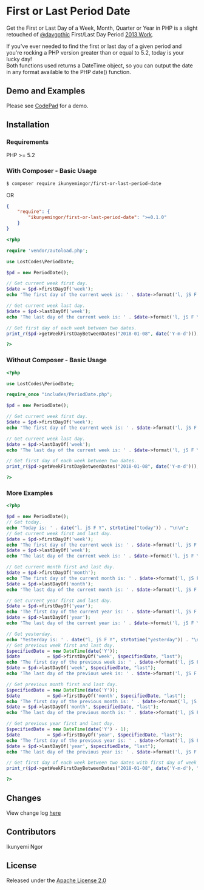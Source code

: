 # First or Last Period Date
Get the First or Last Day of a Week, Month, Quarter or Year in PHP is a slight retouched of <a href="https://github.com/davgothic" target="_blank">@davgothic</a> First/Last Day Period <a href="https://davidhancock.co/2013/11/get-the-firstlast-day-of-a-week-month-quarter-or-year-in-php/" target="_blank">2013 Work</a>.

If you've ever needed to find the first or last day of a given period and you're rocking a PHP version greater than or equal to 5.2, today is your lucky day!<br>
Both functions used returns a DateTime object, so you can output the date in any format available to the PHP date() function.

## Demo and Examples
Please see <a href="https://codeinterview.io/playback/UKRKZMMJIC" target="_blank">CodePad</a> for a demo.

## Installation
### Requirements
PHP >= 5.2

### With Composer - Basic Usage
```sh
$ composer require ikunyemingor/first-or-last-period-date
```
OR
```json
{
    "require": {
        "ikunyemingor/first-or-last-period-date": ">=0.1.0"
    }
}
```
```php
<?php

require 'vendor/autoload.php';

use LostCodes\PeriodDate;

$pd = new PeriodDate();

// Get current week first day.
$date = $pd->firstDayOf('week');
echo 'The first day of the current week is: ' . $date->format('l, jS F Y') . "\n";

// Get current week last day.
$date = $pd->lastDayOf('week');
echo 'The last day of the current week is: ' . $date->format('l, jS F Y') . "\n\n";

// Get first day of each week between two dates.
print_r($pd->getWeekFirstDayBetweenDates("2018-01-08", date('Y-m-d')));

?>
```

### Without Composer - Basic Usage
```php
<?php

use LostCodes\PeriodDate;

require_once "includes/PeriodDate.php";

$pd = new PeriodDate();

// Get current week first day.
$date = $pd->firstDayOf('week');
echo 'The first day of the current week is: ' . $date->format('l, jS F Y') . "\n";

// Get current week last day.
$date = $pd->lastDayOf('week');
echo 'The last day of the current week is: ' . $date->format('l, jS F Y') . "\n\n";

// Get first day of each week between two dates.
print_r($pd->getWeekFirstDayBetweenDates("2018-01-08", date('Y-m-d')));

?>
```

### More Examples
```php
<?php

$pd = new PeriodDate();
// Get today.
echo 'Today is: ' . date("l, jS F Y", strtotime("today")) . "\n\n";
// Get current week first and last day.
$date = $pd->firstDayOf('week');
echo 'The first day of the current week is: ' . $date->format('l, jS F Y') . "\n";
$date = $pd->lastDayOf('week');
echo 'The last day of the current week is: ' . $date->format('l, jS F Y') . "\n\n";

// Get current month first and last day.
$date = $pd->firstDayOf('month');
echo 'The first day of the current month is: ' . $date->format('l, jS F Y') . "\n";
$date = $pd->lastDayOf('month');
echo 'The last day of the current month is: ' . $date->format('l, jS F Y') . "\n\n";

// Get current year first and last day.
$date = $pd->firstDayOf('year');
echo 'The first day of the current year is: ' . $date->format('l, jS F Y') . "\n";
$date = $pd->lastDayOf('year');
echo 'The last day of the current year is: ' . $date->format('l, jS F Y') . "\n\n";

// Get yesterday.
echo 'Yesterday is: ' . date("l, jS F Y", strtotime("yesterday")) . "\n\n";
// Get previous week first and last day.
$specifiedDate = new DateTime(date('Y'));
$date          = $pd->firstDayOf('week', $specifiedDate, "last");
echo 'The first day of the previous week is: ' . $date->format('l, jS F Y') . "\n";
$date = $pd->lastDayOf('week', $specifiedDate, "last");
echo 'The last day of the previous week is: ' . $date->format('l, jS F Y') . "\n\n";

// Get previous month first and last day.
$specifiedDate = new DateTime(date('Y'));
$date          = $pd->firstDayOf('month', $specifiedDate, "last");
echo 'The first day of the previous month is: ' . $date->format('l, jS F Y') . "\n";
$date = $pd->lastDayOf('month', $specifiedDate, "last");
echo 'The last day of the previous month is: ' . $date->format('l, jS F Y') . "\n\n";

// Get previous year first and last day.
$specifiedDate = new DateTime(date('Y') - 1);
$date          = $pd->firstDayOf('year', $specifiedDate, "last");
echo 'The first day of the previous year is: ' . $date->format('l, jS F Y') . "\n";
$date = $pd->lastDayOf('year', $specifiedDate, "last");
echo 'The last day of the previous year is: ' . $date->format('l, jS F Y') . "\n\n";

// Get first day of each week between two dates with first day of week as Monday and custom returned date format.
print_r($pd->getWeekFirstDayBetweenDates("2018-01-08", date('Y-m-d'), "1", date('l, jS F Y')));

?>
```
## Changes
View change log <a href="https://github.com/ikunyemingor/First-or-Last-Period-Date/blob/master/CHANGES.md" target="_blank">here</a>

## Contributors
Ikunyemi Ngor

## License
Released under the <a href="http://www.apache.org/licenses/LICENSE-2.0" target="_blank">Apache License 2.0</a>
